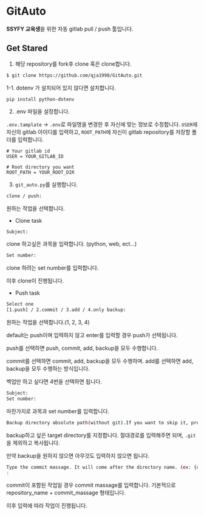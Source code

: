# GitAuto

**SSYFY 교육생**을 위한 자동 gitlab pull / push 툴입니다.

## Get Stared

1. 해당 repository를 fork후 clone 혹은 clone합니다.
```bash
$ git clone https://github.com/qja1998/GitAuto.git
```
1-1. dotenv 가 설치되어 있지 않다면 설치합니다.

`pip install python-dotenv`


2. .env 파일을 설정합니다.

`.env.tamplate` -> `.env`로 파일명을 변경한 후 자신에 맞는 정보로 수정합니다.
`USER`에 자신의 gitlab 아이디를 입력하고, `ROOT_PATH`에 자신이 gitlab repository를 저장할 폴더를 입력합니다.
```
# Your gitlab id
USER = YOUR_GITLAB_ID

# Root directory you want
ROOT_PATH = YOUR_ROOT_DIR
```


3. `git_auto.py`를 실행합니다.

```bash
clone / push:
```
원하는 작업을 선택합니다.


- Clone task

```bash
Subject:
```
clone 하고싶은 과목을 입력합니다. (python, web, ect...)


```bash
Set number:
```
clone 하려는 set number를 입력합니다.


이후 clone이 진행됩니다.

- Push task

```bash
Select one
[1.push] / 2.commit / 3.add / 4.only backup: 
```

원하는 작업을 선택합니다.(1, 2, 3, 4)

default는 push이며 입력하지 않고 enter를 입력할 경우 push가 선택됩니다.

push를 선택하면 push, commit, add, backup을 모두 수행합니다.

commit를 선택하면 commit, add, backup을 모두 수행하며. add를 선택하면 add, backup을 모두 수행하는 방식입니다.

백업만 하고 싶다면 4번을 선택하면 됩니다.

```bash
Subject:
Set number:
```

마찬가지로 과목과 set number를 입력합니다.

```bash
Backup directory absolute path(without git).If you want to skip it, press Enter: 
```

backup하고 싶은 target directory를 지정합니다. 절대경로를 입력해주면 되며, `.git`을 제외하고 복사됩니다.

만약 backup을 원하지 않으면 아무것도 입력하지 않으면 됩니다.

```bash
Type the commit massage. It will come after the directory name. (ex: {dir_name} <your_commit_massage>)
:
```

commit이 포함된 작업일 경우 commit massage를 입력합니다. 기본적으로 repository_name + commit_massage 형태입니다.

이후 입력에 따라 작업이 진행됩니다.
